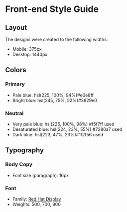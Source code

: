 # Front-end Style Guide

## Layout

The designs were created to the following widths:

- Mobile: 375px
- Desktop: 1440px

## Colors

### Primary

- Pale blue: hsl(225, 100%, 94%)#e0e8ff
- Bright blue: hsl(245, 75%, 52%)#3829e0

### Neutral

- Very pale blue: hsl(225, 100%, 98%) #f5f7ff used
- Desaturated blue: hsl(224, 23%, 55%) #7280a7 used
- Dark blue: hsl(223, 47%, 23%)#1f2f56 used

## Typography

### Body Copy

- Font size (paragraph): 16px

### Font

- Family: [Red Hat Display](https://fonts.google.com/specimen/Red+Hat+Display)
- Weights: 500, 700, 900

